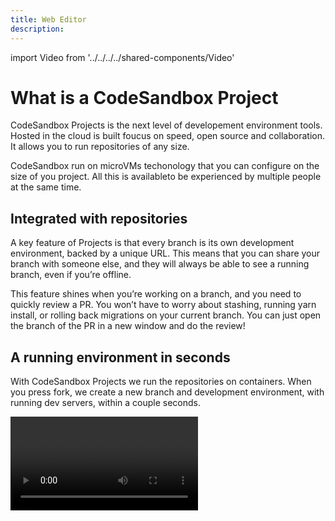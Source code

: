```yaml
---
title: Web Editor
description:
---
```


import Video from '../../../../shared-components/Video'

# What is a CodeSandbox Project

CodeSandbox Projects is the next level of developement environment tools. Hosted in the cloud is built foucus on speed, open source and collaboration. It allows you to run repositories of any size.

CodeSandbox run on microVMs techonology that you can configure on the size of you project. All this is availableto be experienced by multiple people at the same time. 

## Integrated with repositories

A key feature of Projects is that every branch is its own development environment, backed by a unique URL. This means that you can share your branch with someone else, and they will always be able to see a running branch, even if you’re offline.

This feature shines when you’re working on a branch, and you need to quickly review a PR. You won’t have to worry about stashing, running yarn install, or rolling back migrations on your current branch. You can just open the branch of the PR in a new window and do the review!

## A running environment in seconds

With CodeSandbox Projects we run the repositories on containers. When you press fork, we create a new branch and development environment, with running dev servers, within a couple seconds.

<Video src="../../introduction-gitflow.mp4" />

This means that if you’re looking at someone’s PR, and you want to test a quick suggestion, you can click “Fork”, make your change, and share a link to the new branch with those changes. If you’re happy with the changes, you can merge that
into the existing PR. All of this can be done within a minute.

## Works with VSCode

You can open any branch directly in your local VSCode, and you can use all the extensions and keybindings that you’ve already configured. On top of this, all editors can collaborate seamlessly, so someone can use the online editor to follow you in VSCode.

<Video src="../../introduction-vscode.mp4" />


## Tailored for your project

Just like with CodeSandbox, we’ve built CodeSandbox to integrate directly with your project in an opinionated way. This doesn’t only make you faster as a developer, it makes development more accessible for others who are getting introduced to coding.

## Develop on the go on your iPad/iPhone with a native app

You can pick up where you left off, or develop from scratch from an iPad or iPhone, with all the functionality that you would expect from a development environment.

<Video src="../../introduction-ios.mp4" />


